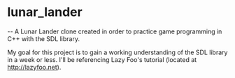 # lunar_lander
 -- A Lunar Lander clone created in order to practice game programming in C++ with the SDL library.

My goal for this project is to gain a working understanding of the SDL library in a week or less. I'll be referencing Lazy Foo's tutorial (located at http://lazyfoo.net).
